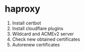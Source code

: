 # haproxy

1. Install certbot
2. Install cloudflare plugins
3. Wildcard and ACMEv2 server
4. Check new obtained certificates
5. Autorenew certificates
